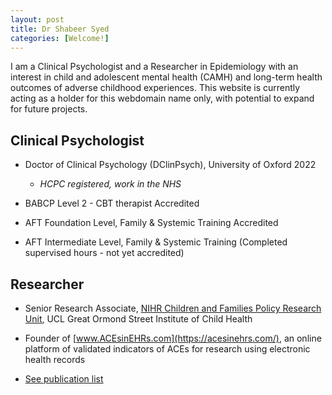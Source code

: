 ```yaml
---
layout: post
title: Dr Shabeer Syed
categories: [Welcome!]
---
```


I am a Clinical Psychologist and a Researcher in Epidemiology with an interest in child and adolescent mental health (CAMH) and long-term health outcomes of adverse childhood experiences. This website is currently acting as a holder for this webdomain name only, with potential to expand for future projects.

## Clinical Psychologist

- Doctor of Clinical Psychology (DClinPsych), University of Oxford 2022
   - *HCPC registered, work in the NHS*
   
- BABCP Level 2 - CBT therapist Accredited

- AFT Foundation Level, Family & Systemic Training Accredited

- AFT Intermediate Level, Family  & Systemic Training (Completed supervised hours - not yet accredited)

<div style="text-align: center;">
 <script async type="text/javascript" src="//cdn.carbonads.com/carbon.js?serve=CE7D6KJY&placement=wwwamitmerchantcom" id="_carbonads_js"></script>
</div>

## Researcher

- Senior Research Associate, [NIHR Children and Families Policy Research Unit](https://www.ucl.ac.uk/children-policy-research/), UCL Great Ormond Street Institute of Child Health

- Founder of [www.ACEsinEHRs.com](https://acesinehrs.com/), an online platform of validated indicators of ACEs for research using electronic health records

- [See publication list](https://shabeer-syed.github.io/shabeersyed/publications/)

